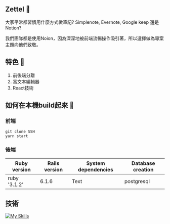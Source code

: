 ## Zettel 👋

大家平常都習慣用什麼方式做筆記? Simplenote, Evernote, Google keep 還是 Notion? </p>
我們團隊都是使用Noion，因為深深地被前端流暢操作吸引著，所以選擇做為專案主題向他們致敬。

## 特色 🎯
 1. 前後端分離 
 2. 富文本編輯器
 3. React技術

## 如何在本機build起來 🧩

### 前端 
```spell=
git clone SSH 
yarn start
```
### 後端 
| Ruby version | Rails version | System dependencies |  Database creation   |
| ------------ | ------------- | ------------------- | ------------------- |
| ruby '3.1.2' | 6.1.6         | Text                |   postgresql   |





## 技術

[![My Skills](https://skills.thijs.gg/icons?i=react,tailwindcss,rails,postgresql,git,github,netlify,heroku,webpack)](https://skills.thijs.gg)




<!--

前後端環境變數

**Here are some ideas to get you started:**




🙋‍♀️ A short introduction - what is your organization all about?
🌈 Contribution guidelines - how can the community get involved?
👩‍💻 Useful resources - where can the community find your docs? Is there anything else the community should know?
🍿 Fun facts - what does your team eat for breakfast?
🧙 Remember, you can do mighty things with the power of [Markdown](https://docs.github.com/github/writing-on-github/getting-started-with-writing-and-formatting-on-github/basic-writing-and-formatting-syntax)
-->
